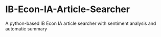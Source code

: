 # IB-Econ-IA-Article-Searcher
A python-based IB Econ IA article searcher with sentiment analysis and automatic summary 
